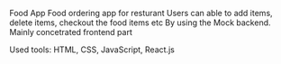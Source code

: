 Food App 
Food ordering app for resturant 
Users can able to add items, delete items, checkout the food items etc
By using the Mock backend.
Mainly concetrated frontend part

Used tools: HTML, CSS, JavaScript, React.js


